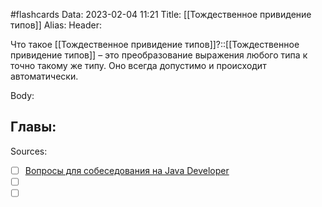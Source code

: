 #flashcards
Data: 2023-02-04 11:21
Title: [[Тождественное привидение типов]]
Alias:
Header:

Что такое [[Тождественное привидение типов]]?::[[Тождественное привидение типов]] – это преобразование выражения любого типа к точно такому же типу. Оно всегда допустимо и происходит автоматически.
<!--SR:!2023-11-03,10,650-->



Body:





Главы:
-


Sources:
- [ ] [Вопросы для собеседования на Java Developer](https://github.com/enhorse/java-interview/blob/master/README.md#%D0%9E%D0%9E%D0%9F)
- [ ] []()
- [ ] []()
